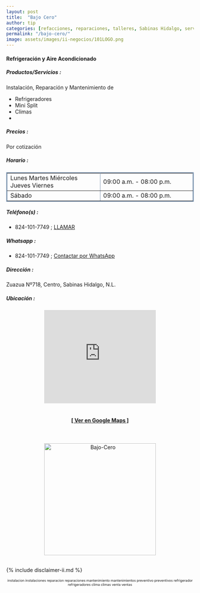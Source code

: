 ```yaml
---
layout: post
title:  "Bajo Cero"
author: tip
categories: [refacciones, reparaciones, talleres, Sabinas Hidalgo, servicios]
permalink: "/bajo-cero/"
image: assets/images/ii-negocios/101LOGO.png
---
```

#### Refrigeración y Aire Acondicionado

##### Productos/Servicios :

Instalación, Reparación y Mantenimiento de
- Refrigeradores
- Mini Split
- Climas
- 

##### Precios :

Por cotización

##### Horario :

<table border="2" bordercolor="#8299b3" cellpadding="4" cellspacing="5">
<colgroup>
    <col width="50%" />
    <col width="50%" />
</colgroup>
    <tbody>
        <tr>
            <td>Lunes Martes Miércoles Jueves Viernes</td>
            <td>09:00 a.m. - 08:00 p.m.</td>
        </tr>
        <tr>
            <td>Sábado</td>
            <td>09:00 a.m. - 08:00 p.m.</td>
        </tr>
    </tbody>
</table>

##### Teléfono(s) :

- 824-101-7749 ; [LLAMAR][Tel1]

##### Whatsapp :

- 824-101-7749 ; [Contactar por WhatsApp][WA1]



[Tel1]: tel:528241017749

[WA1]: https://wa.me/528241017749?text=Hola,%20saludos%20desde%20PiiDO

##### Dirección :


Zuazua Nº718, Centro, Sabinas Hidalgo, N.L.

##### Ubicación :

<!--..... MAPAS .....-->
<center>
    <iframe src="https://www.google.com/maps/embed?pb=!1m18!1m12!1m3!1d1785.1967627355184!2d-100.18833034191539!3d26.507465295825966!2m3!1f0!2f0!3f0!3m2!1i1024!2i768!4f13.1!3m3!1m2!1s0x86623ebead2f537b%3A0x35fe4f71a446aec9!2sZuazua%20718%2C%20Centro%20de%20Sabinas%20Hidalgo%2C%2065200%20Sabinas%20Hidalgo%2C%20N.L.!5e0!3m2!1sen!2smx!4v1660948933587!5m2!1sen!2smx" width="300" height="250" style="border:0;" allowfullscreen="" loading="lazy" referrerpolicy="no-referrer-when-downgrade"></iframe><!--//CAMBIAR : width="300" height="250" acá arriba ^^-->
	<br />
	<br />
	<a href="https://goo.gl/maps/6D8FUhfbsN7MGVfV6" target="_blank"><h4>[ Ver en Google Maps ]</h4></a><!--//CAMBIAR únicamente URL aquí-->
	<br />
	<br />
</center>
<!--..... /MAPAS .....-->

<!-- ===== 2da IMAGEN ===== --> 
<center>
    <img src="{{ site.baseurl }}/assets/images/ii-negocios/101Servicio.png" alt="Bajo-Cero" style="height: 300px;"/>
</center>

<br />

<!-- Disclaimer & palabras clave
================================================== -->
{% include disclaimer-ii.md %}
<center>
	<span style="font-size: xx-small;">
		<!--Palabras Clave-->instalacion instalaciones reparacion reparaciones mantenimiento mantenimientos preventivo preventivos refrigerador refrigeradores clima climas venta ventas 
	</span>
</center>



<!-- END
================================================== -->